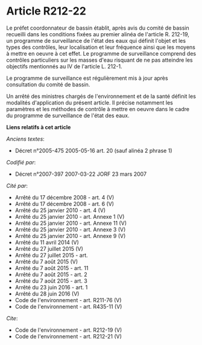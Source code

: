 # Article R212-22

Le préfet coordonnateur de bassin établit, après avis du comité de bassin recueilli dans les conditions fixées au premier
alinéa de l'article R. 212-19, un programme de surveillance de l'état des eaux qui définit l'objet et les types des
contrôles, leur localisation et leur fréquence ainsi que les moyens à mettre en oeuvre à cet effet. Le programme de
surveillance comprend des contrôles particuliers sur les masses d'eau risquant de ne pas atteindre les objectifs mentionnés
au IV de l'article L. 212-1. 

Le programme de surveillance est régulièrement mis à jour après consultation du comité de bassin. 

Un arrêté des ministres chargés de l'environnement et de la santé définit les modalités d'application du présent article. Il
précise notamment les paramètres et les méthodes de contrôle à mettre en oeuvre dans le cadre du programme de surveillance de
l'état des eaux.

**Liens relatifs à cet article**

_Anciens textes_:

  - Décret n°2005-475 2005-05-16 art. 20 (sauf alinéa 2 phrase 1)

_Codifié par_:

  - Décret n°2007-397 2007-03-22 JORF 23 mars 2007

_Cité par_:

  - Arrêté du 17 décembre 2008 - art. 4 (V)
  - Arrêté du 17 décembre 2008 - art. 6 (V)
  - Arrêté du 25 janvier 2010 - art. 4 (V)
  - Arrêté du 25 janvier 2010 - art. Annexe 1 (V)
  - Arrêté du 25 janvier 2010 - art. Annexe 11 (V)
  - Arrêté du 25 janvier 2010 - art. Annexe 3 (V)
  - Arrêté du 25 janvier 2010 - art. Annexe 9 (V)
  - Arrêté du 11 avril 2014 (V)
  - Arrêté du 27 juillet 2015 (V)
  - Arrêté du 27 juillet 2015 - art.
  - Arrêté du 7 août 2015 (V)
  - Arrêté du 7 août 2015 - art. 11
  - Arrêté du 7 août 2015 - art. 2
  - Arrêté du 7 août 2015 - art. 3
  - Arrêté du 23 juin 2016 - art. 1
  - Arrêté du 28 juin 2016 (V)
  - Code de l'environnement - art. R211-76 (V)
  - Code de l'environnement - art. R435-11 (V)

_Cite_:

  - Code de l'environnement - art. R212-19 (V)
  - Code de l'environnement - art. R212-21 (V)
